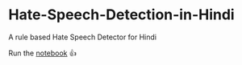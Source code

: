 # Hate-Speech-Detection-in-Hindi
A rule based  Hate Speech Detector for Hindi 

Run the [notebook](https://github.com/victorknox/Hate-Speech-Detection-in-Hindi/blob/main/Hate_Speech_Detection.ipynb) 👍
